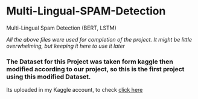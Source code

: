 # Multi-Lingual-SPAM-Detection
Multi-Lingual Spam Detection (BERT, LSTM)

*All the above files were used for completion of the project.*
*It might be little overwhelming, but keeping it here to use it later*

### The Dataset for this Project was taken form kaggle then modified according to our project, so this is the first project using this modified Dataset.
Its uploaded in my Kaggle account, to check [click here](https://www.kaggle.com/datasets/debapampal2002/sms-dataset1)
